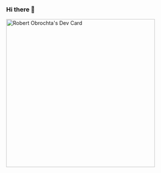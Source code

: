 ### Hi there 👋

<a href="https://app.daily.dev/rob_bond"><img src="https://api.daily.dev/devcards/9733aaae9f9b4847a1ede5a5c7bcff40.png?r=u1n" width="400" alt="Robert Obrochta's Dev Card"/></a>

<!--
**RobertObrochta/RobertObrochta** is a ✨ _special_ ✨ repository because its `README.md` (this file) appears on your GitHub profile.

Here are some ideas to get you started:

- 🔭 I’m currently working on ...
- 🌱 I’m currently learning ...
- 👯 I’m looking to collaborate on ...
- 🤔 I’m looking for help with ...
- 💬 Ask me about ...
- 📫 How to reach me: ...
- 😄 Pronouns: ...
- ⚡ Fun fact: ...
-->
